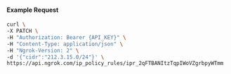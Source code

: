 <!-- Code generated for API Clients. DO NOT EDIT. -->

#### Example Request

```bash
curl \
-X PATCH \
-H "Authorization: Bearer {API_KEY}" \
-H "Content-Type: application/json" \
-H "Ngrok-Version: 2" \
-d '{"cidr":"212.3.15.0/24"}' \
https://api.ngrok.com/ip_policy_rules/ipr_2qFTBANItzTqpIWoVZgrbpyWTmm
```
